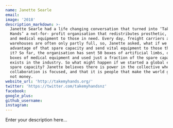 ```yaml
---
name: Janette Searle
email:
image: '2018'
description_markdown: >-
  Janette Searle had a life changing conversation that turned into ‘Take My
  Hands’ a not-for- profit organisation that redistributes prosthetic, orthotic
  and medical equipment to those in need. Every day, freight carriers and
  warehouses are often only partly full, so, Janette asked, what if we take
  advantage of that spare capacity and send vital equipment to those that need
  it? So far, the organisation has sent 50 boxes of artificial limbs, over 35
  boxes of medical equipment and used just a fraction of the spare capacity that
  exists in the industry. So what might happen if we started a global economy of
  spare capacity? Janette believes there is power in the collective when its
  collaboration is focused, and that it is people that make the world go round,
  not money.
website_url: 'http://takemyhands.org/'
twitter: 'https://twitter.com/takemyhandsnz'
facebook:
google_plus:
github_username:
instagram:
---
```


Enter your description here...
